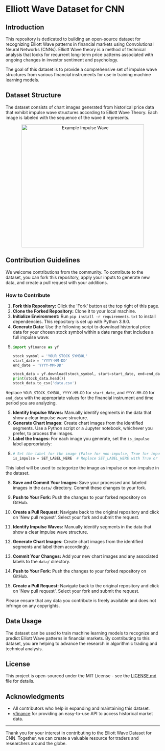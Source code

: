# Elliott Wave Dataset for CNN

## Introduction

This repository is dedicated to building an open-source dataset for recognizing Elliott Wave patterns in financial markets using Convolutional Neural Networks (CNNs). Elliott Wave theory is a method of technical analysis that looks for recurrent long-term price patterns associated with ongoing changes in investor sentiment and psychology.

The goal of this dataset is to provide a comprehensive set of impulse wave structures from various financial instruments for use in training machine learning models. 

## Dataset Structure

The dataset consists of chart images generated from historical price data that exhibit impulse wave structures according to Elliott Wave Theory. Each image is labeled with the sequence of the wave it represents.

<p align="center">
  <img src="https://github.com/A-J-Financial-Solutions/EW_Dataset/assets/98991855/d0d3583c-1e70-4014-a718-c5c536cd6167" width="400" alt="Example Impulse Wave">
</p>

## Contribution Guidelines

We welcome contributions from the community. To contribute to the dataset, you can fork this repository, apply your inputs to generate new data, and create a pull request with your additions.

### How to Contribute

1. **Fork this Repository:** Click the 'Fork' button at the top right of this page.
2. **Clone the Forked Repository:** Clone it to your local machine.
3. **Initialize Environment:** Run `pip install -r requirements.txt` to install dependencies. This repository is set up with Python 3.9.0.
4. **Generate Data:** Use the following script to download historical price data for your chosen stock symbol within a date range that includes a full impulse wave:
5. 
   ```python
   import yfinance as yf

   stock_symbol = 'YOUR_STOCK_SYMBOL'
   start_date = 'YYYY-MM-DD'
   end_date = 'YYYY-MM-DD'

   stock_data = yf.download(stock_symbol, start=start_date, end=end_date)
   print(stock_data.head())
   stock_data.to_csv('data.csv')
   ```
   
  Replace `YOUR_STOCK_SYMBOL`, `YYYY-MM-DD` for `start_date`, and `YYYY-MM-DD` for `end_date` with the appropriate values for the financial instrument and time period you are analyzing.

5. **Identify Impulse Waves:** Manually identify segments in the data that show a clear impulse wave structure.
6. **Generate Chart Images:** Create chart images from the identified segments. Use a Python script or a Jupyter notebook, whichever you prefer, to process the images.
7. **Label the Images:** For each image you generate, set the `is_impulse` label appropriately:
8. 
   ```python
   # Set the label for the image (False for non-impulse, True for impulse)
   is_impulse = SET_LABEL_HERE  # Replace SET_LABEL_HERE with True or False
   ```
   
This label will be used to categorize the image as impulse or non-impulse in the dataset.

8. **Save and Commit Your Images:** Save your processed and labeled images in the `data/` directory. Commit these changes to your fork.
9. **Push to Your Fork:** Push the changes to your forked repository on GitHub.
10. **Create a Pull Request:** Navigate back to the original repository and click on 'New pull request'. Select your fork and submit the request.


5. **Identify Impulse Waves:** Manually identify segments in the data that show a clear impulse wave structure.
6. **Generate Chart Images:** Create chart images from the identified segments and label them accordingly.
7. **Commit Your Changes:** Add your new chart images and any associated labels to the `data/` directory.
8. **Push to Your Fork:** Push the changes to your forked repository on GitHub.
9. **Create a Pull Request:** Navigate back to the original repository and click on 'New pull request'. Select your fork and submit the request.

Please ensure that any data you contribute is freely available and does not infringe on any copyrights.

## Data Usage

The dataset can be used to train machine learning models to recognize and predict Elliott Wave patterns in financial markets. By contributing to this dataset, you are helping to advance the research in algorithmic trading and technical analysis.

## License

This project is open-sourced under the MIT License - see the [LICENSE.md](LICENSE) file for details.

## Acknowledgments

- All contributors who help in expanding and maintaining this dataset.
- [yfinance](https://pypi.org/project/yfinance/) for providing an easy-to-use API to access historical market data.

---

Thank you for your interest in contributing to the Elliott Wave Dataset for CNN. Together, we can create a valuable resource for traders and researchers around the globe.
